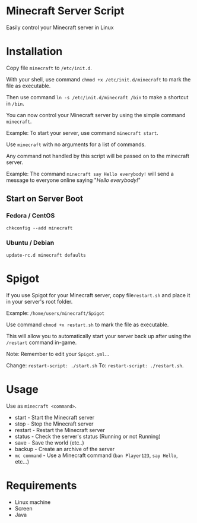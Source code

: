 # Minecraft Server Script
Easily control your Minecraft server in Linux

# Installation
Copy file `minecraft` to `/etc/init.d`.

With your shell, use command `chmod +x /etc/init.d/minecraft` to mark the file as executable.

Then use command `ln -s /etc/init.d/minecraft /bin` to make a shortcut in `/bin`.

You can now control your Minecraft server by using the simple command `minecraft`.

Example: To start your server, use command `minecraft start`.

Use `minecraft` with no arguments for a list of commands.

Any command not handled by this script will be passed on to the minecraft server.

Example: The command `minecraft say Hello everybody!` will send a message to everyone online saying "_Hello everybody!_"

## Start on Server Boot
### Fedora / CentOS
`chkconfig --add minecraft`
### Ubuntu / Debian
`update-rc.d minecraft defaults`

# Spigot
If you use Spigot for your Minecraft server, copy file`restart.sh` and place it in your server's root folder.

Example: `/home/users/minecraft/Spigot`

Use command `chmod +x restart.sh` to mark the file as executable.

This will allow you to automatically start your server back up after using the `/restart` command in-game.

Note: Remember to edit your `Spigot.yml`...

Change: `restart-script: ./start.sh`
To: `restart-script: ./restart.sh`.

# Usage
Use as `minecraft <command>`.
* start - Start the Minecraft server
* stop - Stop the Minecraft server
* restart - Restart the Minecraft server
* status - Check the server's status (Running or not Running)
* save - Save the world (etc..)
* backup - Create an archive of the server
* `mc command` - Use a Minecraft command (`ban Player123`, `say Hello`, etc...)

# Requirements
* Linux machine
* Screen
* Java
